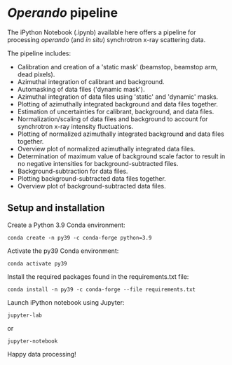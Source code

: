 # *Operando* pipeline
The iPython Notebook (.ipynb) available here offers a pipeline for processing
*operando* (and *in situ*) synchrotron x-ray scattering data.

The pipeline includes:
- Calibration and creation of a 'static mask' (beamstop, beamstop arm, dead 
  pixels).
- Azimuthal integration of calibrant and background.
- Automasking of data files ('dynamic mask').
- Azimuthal integration of data files using 'static' and 'dynamic' masks.
- Plotting of azimuthally integrated background and data files together.
- Estimation of uncertainties for calibrant, background, and data files.
- Normalization/scaling of data files and background to account for synchrotron 
  x-ray intensity fluctuations.
- Plotting of normalized azimuthally integrated background and data files 
  together.
- Overview plot of normalized azimuthally integrated data files.
- Determination of maximum value of background scale factor to result in no 
  negative intensities for background-subtracted files.
- Background-subtraction for data files.
- Plotting background-subtracted data files together.
- Overview plot of background-subtracted data files.

## Setup and installation
Create a Python 3.9 Conda environment:
```
conda create -n py39 -c conda-forge python=3.9
```
Activate the py39 Conda environment:
```
conda activate py39
```
Install the required packages found in the requirements.txt file:
```
conda install -n py39 -c conda-forge --file requirements.txt
```
Launch iPython notebook using Jupyter:
```
jupyter-lab
```
or
```
jupyter-notebook
```
Happy data processing!
